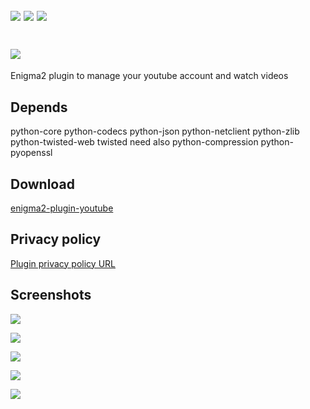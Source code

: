 [![](https://img.shields.io/badge/License-GPLv2-green.svg)](https://www.gnu.org/licenses/old-licenses/gpl-2.0)  [![](https://github.com/Taapat/enigma2-plugin-youtube/workflows/build/badge.svg)](https://github.com/Taapat/enigma2-plugin-youtube/actions?query=workflow%3Abuild)  [![](https://img.shields.io/github/downloads/Taapat/enigma2-plugin-youtube/total?style=flat&color=blue)](https://github.com/Taapat/enigma2-plugin-youtube/releases)
-------
[![](https://user-images.githubusercontent.com/1623947/79113396-8004a100-7d89-11ea-9ff5-17ea7ce607a6.jpg)](https://www.youtube.com/)
=========
Enigma2 plugin to manage your youtube account and watch videos

Depends
-------
python-core python-codecs python-json python-netclient python-zlib python-twisted-web
 twisted need also python-compression python-pyopenssl

Download
-------
[enigma2-plugin-youtube](https://github.com/Taapat/enigma2-plugin-youtube/releases)

Privacy policy
-------
[Plugin privacy policy URL](http://taapat.ho.ua/license.html)

Screenshots
-------
![](https://user-images.githubusercontent.com/1623947/79112992-8f371f00-7d88-11ea-8858-480c5fe94faa.jpg)

![](https://user-images.githubusercontent.com/1623947/79112997-91997900-7d88-11ea-903e-1502e1dbbd9c.jpg)

![](https://user-images.githubusercontent.com/1623947/79113003-978f5a00-7d88-11ea-8b18-60b04ec0e3c7.jpg)

![](https://user-images.githubusercontent.com/1623947/79113010-99f1b400-7d88-11ea-985f-c9a45628b4b6.jpg)

![](https://user-images.githubusercontent.com/1623947/79113014-9c540e00-7d88-11ea-9281-e5788dac44ba.jpg)


